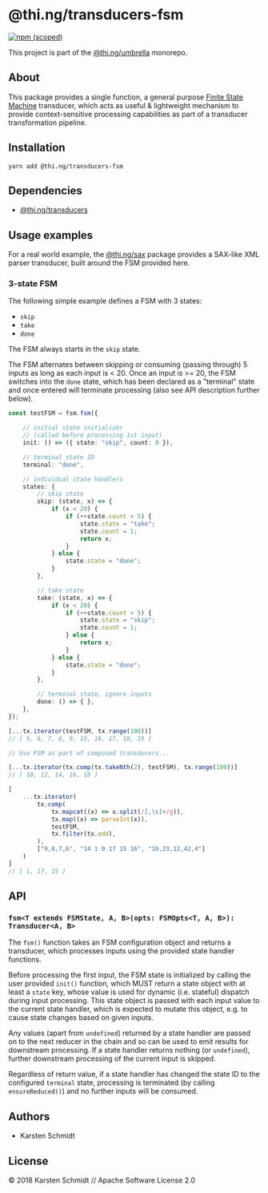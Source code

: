 # @thi.ng/transducers-fsm

[![npm (scoped)](https://img.shields.io/npm/v/@thi.ng/transducers-fsm.svg)](https://www.npmjs.com/package/@thi.ng/transducers-fsm)

This project is part of the
[@thi.ng/umbrella](https://github.com/thi-ng/umbrella/) monorepo.

## About

This package provides a single function, a general purpose [Finite State
Machine](https://en.wikipedia.org/wiki/Finite-state_machine) transducer,
which acts as useful & lightweight mechanism to provide
context-sensitive processing capabilities as part of a transducer
transformation pipeline.

## Installation

```
yarn add @thi.ng/transducers-fsm
```

## Dependencies

- [@thi.ng/transducers](https://github.com/thi-ng/umbrella/tree/master/packages/transducers)

## Usage examples

For a real world example, the
[@thi.ng/sax](https://github.com/thi-ng/umbrella/tree/master/packages/sax)
package provides a SAX-like XML parser transducer, built around the FSM
provided here.

### 3-state FSM

The following simple example defines a FSM with 3 states:

- `skip`
- `take`
- `done`

The FSM always starts in the `skip` state.

The FSM alternates between skipping or consuming (passing through) 5
inputs as long as each input is < 20. Once an input is >= 20, the FSM
switches into the `done` state, which has been declared as a "terminal"
state and once entered will terminate processing (also see API
description further below).

```ts
const testFSM = fsm.fsm({

    // initial state initializer
    // (called before processing 1st input)
    init: () => ({ state: "skip", count: 0 }),

    // terminal state ID
    terminal: "done",

    // individual state handlers
    states: {
        // skip state
        skip: (state, x) => {
            if (x < 20) {
                if (++state.count > 5) {
                    state.state = "take";
                    state.count = 1;
                    return x;
                }
            } else {
                state.state = "done";
            }
        },

        // take state
        take: (state, x) => {
            if (x < 20) {
                if (++state.count > 5) {
                    state.state = "skip";
                    state.count = 1;
                } else {
                    return x;
                }
            } else {
                state.state = "done";
            }
        },

        // terminal state, ignore inputs
        done: () => { },
    },
});

[...tx.iterator(testFSM, tx.range(100))]
// [ 5, 6, 7, 8, 9, 15, 16, 17, 18, 19 ]

// Use FSM as part of composed transducers...

[...tx.iterator(tx.comp(tx.takeNth(2), testFSM), tx.range(100))]
// [ 10, 12, 14, 16, 18 ]

[
    ...tx.iterator(
        tx.comp(
            tx.mapcat((x) => x.split(/[,\s]+/g)),
            tx.map((x) => parseInt(x)),
            testFSM,
            tx.filter(tx.odd),
        ),
        ["9,8,7,6", "14 1 0 17 15 16", "19,23,12,42,4"]
    )
]
// [ 1, 17, 15 ]
```

## API

### `fsm<T extends FSMState, A, B>(opts: FSMOpts<T, A, B>): Transducer<A, B>`

The `fsm()` function takes an FSM configuration object and returns a
transducer, which processes inputs using the provided state handler
functions.

Before processing the first input, the FSM state is initialized by
calling the user provided `init()` function, which MUST return a state
object with at least a `state` key, whose value is used for dynamic (i.e.
stateful) dispatch during input processing. This state object is passed
with each input value to the current state handler, which is expected to
mutate this object, e.g. to cause state changes based on given inputs.

Any values (apart from `undefined`) returned by a state handler are
passed on to the next reducer in the chain and so can be used to emit
results for downstream processing. If a state handler returns nothing
(or `undefined`), further downstream processing of the current input is
skipped.

Regardless of return value, if a state handler has changed the state ID
to the configured `terminal` state, processing is terminated (by calling
`ensureReduced()`) and no further inputs will be consumed.

## Authors

- Karsten Schmidt

## License

&copy; 2018 Karsten Schmidt // Apache Software License 2.0
